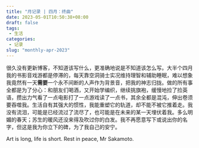 ```yaml
---
title: "月记录 | 四月：终曲"
date: 2023-05-01T10:50:38+08:00
draft: false
tags: 
 - 生活
categories: 
 - 记录
slug: "monthly-apr-2023"
---
```


很久没有更新博客，不知道该写什么，更准确地说是不知道该怎么写。大半个四月我的书影音戏游都是停滞的，每天靠空洞骑士实况维持理智和辅助睡眠，难以想象我竟然有一天**需要**一个永不间断的人声作为背景音，把我的神志归拢。做的所有事全都是为了分心：和朋友们喝酒，又开始学编织，继续挑旗袍，缓慢地捡了捡英语，攒出力气看了一点电影打了一点游戏读了一点书，其余全都是混沌，伸出卷须要吞噬我。生活自有其强大的惯性，我能重塑它的轨道，却不能不被它推着走。我没有流泪，可能是已经流过了流尽了，也可能是在未来的某一天埋伏着我。多么明媚的春天；苏生的暖风还没来得及吹过你的白发。我不再愿意写下或说出你的名字，但这是我为你立下的碑，为了我自己的安宁。

Art is long, life is short. Rest in peace, Mr Sakamoto.